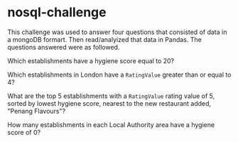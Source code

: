 # nosql-challenge
This challenge was used to answer four questions that consisted of data in a mongoDB formart.  Then read/analyized that data in Pandas.  The questions answered were as followed.

Which establishments have a hygiene score equal to 20?

Which establishments in London have a `RatingValue` greater than or equal to 4?

What are the top 5 establishments with a `RatingValue` rating value of 5, sorted by lowest hygiene score, nearest to the new restaurant added, "Penang Flavours"?

How many establishments in each Local Authority area have a hygiene score of 0?